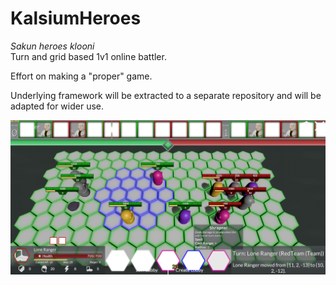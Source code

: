 # KalsiumHeroes
*Sakun heroes klooni*  
Turn and grid based 1v1 online battler.
 
Effort on making a "proper" game.   
 
Underlying framework will be extracted to a separate repository and will be adapted for wider use.

 ![Gameplay](https://raw.githubusercontent.com/Satsaa/KalsiumHeroes/master/Res/Screenshot.jpg "It's not much, but it's honest work") 
